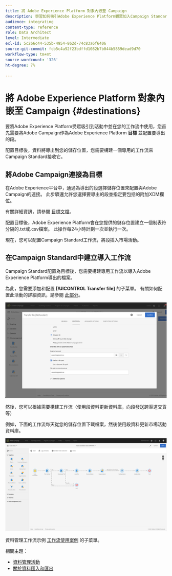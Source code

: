 ```yaml
---
title: 將 Adobe Experience Platform 對象內嵌至 Campaign
description: 學習如何吸引Adobe Experience Platform觀眾加入Campaign Standard。
audience: integrating
content-type: reference
role: Data Architect
level: Intermediate
exl-id: 5c266c44-535b-4954-862d-74c83a6f6406
source-git-commit: fcb5c4a92f23bdffd1082b7b044b5859dead9d70
workflow-type: tm+mt
source-wordcount: '326'
ht-degree: 7%

---
```


# 將 Adobe Experience Platform 對象內嵌至 Campaign {#destinations}

要將Adobe Experience Platform受眾吸引到活動中並在您的工作流中使用，您首先需要將Adobe Campaign作為Adobe Experience Platform **目標** 並配置要導出的段。

配置目標後，資料將導出到您的儲存位置，您需要構建一個專用的工作流來Campaign Standard接收它。

## 將Adobe Campaign連接為目標

在Adobe Experience平台中，通過為導出的段選擇儲存位置來配置與Adobe Campaign的連接。 此步驟還允許您選擇要導出的段並指定要包括的附加XDM欄位。

有關詳細資訊，請參閱 [目標文檔](https://experienceleague.adobe.com/docs/experience-platform/destinations/catalog/email-marketing/adobe-campaign.html)。

配置目標後，Adobe Experience Platform會在您提供的儲存位置建立一個制表符分隔的.txt或.csv檔案。 此操作每24小時計劃一次並執行一次。

現在，您可以配置Campaign Standard工作流，將段插入市場活動。

## 在Campaign Standard中建立導入工作流

Campaign Standard配置為目標後，您需要構建專用工作流以導入Adobe Experience Platform導出的檔案。

為此，您需要添加和配置 **[!UICONTROL Transfer file]** 的子菜單。 有關如何配置此活動的詳細資訊，請參閱 [此部分](../../automating/using/transfer-file.md)。

![](assets/rtcdp-transfer-file.png)

然後，您可以根據需要構建工作流（使用段資料更新資料庫，向段發送跨渠道交貨等）

例如，下面的工作流每天從您的儲存位置下載檔案，然後使用段資料更新市場活動資料庫。

![](assets/rtcdp-workflow.png)

資料管理工作流示例 [工作流使用案例](../../automating/using/about-workflow-use-cases.md#management) 的子菜單。

相關主題：

* [資料管理活動](../../automating/using/about-data-management-activities.md)
* [關於資料匯入和匯出](../../automating/using/about-data-import-and-export.md)
